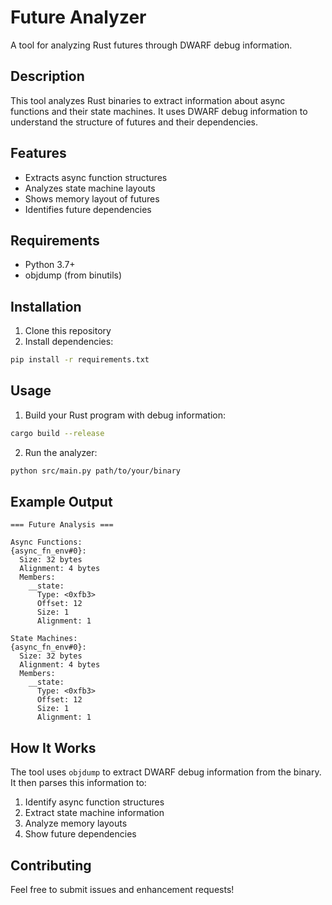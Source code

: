 # Future Analyzer

A tool for analyzing Rust futures through DWARF debug information.

## Description

This tool analyzes Rust binaries to extract information about async functions and their state machines. It uses DWARF debug information to understand the structure of futures and their dependencies.

## Features

- Extracts async function structures
- Analyzes state machine layouts
- Shows memory layout of futures
- Identifies future dependencies

## Requirements

- Python 3.7+
- objdump (from binutils)

## Installation

1. Clone this repository
2. Install dependencies:
```bash
pip install -r requirements.txt
```

## Usage

1. Build your Rust program with debug information:
```bash
cargo build --release
```

2. Run the analyzer:
```bash
python src/main.py path/to/your/binary
```

## Example Output

```
=== Future Analysis ===

Async Functions:
{async_fn_env#0}:
  Size: 32 bytes
  Alignment: 4 bytes
  Members:
    __state:
      Type: <0xfb3>
      Offset: 12
      Size: 1
      Alignment: 1

State Machines:
{async_fn_env#0}:
  Size: 32 bytes
  Alignment: 4 bytes
  Members:
    __state:
      Type: <0xfb3>
      Offset: 12
      Size: 1
      Alignment: 1
```

## How It Works

The tool uses `objdump` to extract DWARF debug information from the binary. It then parses this information to:

1. Identify async function structures
2. Extract state machine information
3. Analyze memory layouts
4. Show future dependencies

## Contributing

Feel free to submit issues and enhancement requests! 